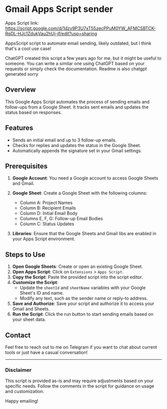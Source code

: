 # Gmail Apps Script sender

Apps Script link: https://script.google.com/d/1dzv9P3U7xT55zecPPuM0YW_AFMCSBTCK-RqDL-HJc1ZdukVau2hUj-jf/edit?usp=sharing

AppsScript script to automate email sending, likely outdated, but I think that's a cool use case!

ChatGPT created this script a few years ago for me, but it might be useful to someone. You can write a similar one using ChatGPT based on your requests or simply check the documentation. Readme is also chatgpt generated sorry

## Overview

This Google Apps Script automates the process of sending emails and follow-ups from a Google Sheet. It tracks sent emails and updates the status based on responses.

## Features

- Sends an initial email and up to 3 follow-up emails.
- Checks for replies and updates the status in the Google Sheet.
- Automatically appends the signature set in your Gmail settings.

## Prerequisites

1. **Google Account**: You need a Google account to access Google Sheets and Gmail.
2. **Google Sheet**: Create a Google Sheet with the following columns:
   - Column A: Project Names
   - Column B: Recipient Emails
   - Column D: Initial Email Body
   - Columns E, F, G: Follow-up Email Bodies
   - Column C: Status Updates

3. **Libraries**: Ensure that the Google Sheets and Gmail libs are enabled in your Apps Script environment.

## Steps to Use

1. **Open Google Sheets**: Create or open an existing Google Sheet.
2. **Open Apps Script**: Click on `Extensions` > `Apps Script`.
3. **Copy the Script**: Paste the provided script into the script editor.
4. **Customize the Script**:
   - Update the `sheetId` and `sheetName` variables with your Google Sheet's ID and name.
   - Modify any text, such as the sender name or reply-to address.
5. **Save and Authorize**: Save your script and authorize it to access your Gmail and Sheets.
6. **Run the Script**: Click the run button to start sending emails based on your sheet data.

## Contact

Feel free to reach out to me on Telegram if you want to chat about current tools or just have a casual conversation!

---

### Disclaimer

This script is provided as-is and may require adjustments based on your specific needs. Follow the comments in the script for guidance on usage and customization.

Happy emailing!
